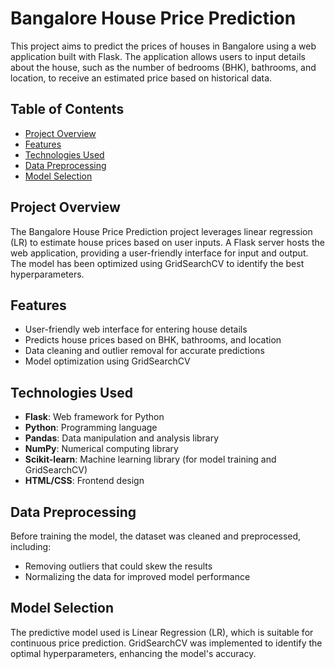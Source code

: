 # Bangalore House Price Prediction

This project aims to predict the prices of houses in Bangalore using a web application built with Flask. The application allows users to input details about the house, such as the number of bedrooms (BHK), bathrooms, and location, to receive an estimated price based on historical data.

## Table of Contents

- [Project Overview](#project-overview)
- [Features](#features)
- [Technologies Used](#technologies-used)
- [Data Preprocessing](#data-preprocessing)
- [Model Selection](#model-selection)


## Project Overview

The Bangalore House Price Prediction project leverages linear regression (LR) to estimate house prices based on user inputs. A Flask server hosts the web application, providing a user-friendly interface for input and output. The model has been optimized using GridSearchCV to identify the best hyperparameters.

## Features

- User-friendly web interface for entering house details
- Predicts house prices based on BHK, bathrooms, and location
- Data cleaning and outlier removal for accurate predictions
- Model optimization using GridSearchCV

## Technologies Used

- **Flask**: Web framework for Python
- **Python**: Programming language
- **Pandas**: Data manipulation and analysis library
- **NumPy**: Numerical computing library
- **Scikit-learn**: Machine learning library (for model training and GridSearchCV)
- **HTML/CSS**: Frontend design

## Data Preprocessing

Before training the model, the dataset was cleaned and preprocessed, including:
- Removing outliers that could skew the results
- Normalizing the data for improved model performance

## Model Selection

The predictive model used is Linear Regression (LR), which is suitable for continuous price prediction. GridSearchCV was implemented to identify the optimal hyperparameters, enhancing the model's accuracy.
